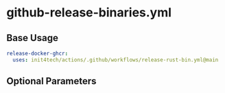 # github-release-binaries.yml

## Base Usage

```yml
release-docker-ghcr:
  uses: init4tech/actions/.github/workflows/release-rust-bin.yml@main
```

## Optional Parameters
